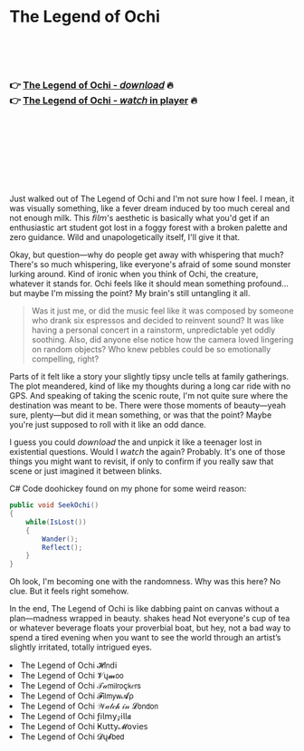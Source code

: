 <h1>The Legend of Ochi</h1>

<br><br><br>

<h3>👉 <a href="https://Johns-terspotefnons1974.github.io/qqykamuymd/">The Legend of Ochi - 𝘥𝘰𝘸𝘯𝘭𝘰𝘢𝘥</a> 🔥<br>
👉 <a href="https://Johns-terspotefnons1974.github.io/qqykamuymd/">The Legend of Ochi - 𝘸𝘢𝘵𝘤𝘩 in player</a> 🔥
</h3>



<br><br><br><br><br><br><br>


Just walked out of The Legend of Ochi and I'm not sure how I feel. I mean, it was visually something, like a fever dream induced by too much cereal and not enough milk. This 𝘧𝘪𝘭𝘮's aesthetic is basically what you'd get if an enthusiastic art student got lost in a foggy forest with a broken palette and zero guidance. Wild and unapologetically itself, I'll give it that.

Okay, but question—why do people get away with whispering that much? There's so much whispering, like everyone's afraid of some sound monster lurking around. Kind of ironic when you think of Ochi, the creature, whatever it stands for. Ochi feels like it should mean something profound... but maybe I'm missing the point? My brain's still untangling it all. 

> Was it just me, or did the music feel like it was composed by someone who drank six espressos and decided to reinvent sound? It was like having a personal concert in a rainstorm, unpredictable yet oddly soothing. Also, did anyone else notice how the camera loved lingering on random objects? Who knew pebbles could be so emotionally compelling, right?

Parts of it felt like a story your slightly tipsy uncle tells at family gatherings. The plot meandered, kind of like my thoughts during a long car ride with no GPS. And speaking of taking the scenic route, I'm not quite sure where the destination was meant to be. There were those moments of beauty—yeah sure, plenty—but did it mean something, or was that the point? Maybe you're just supposed to roll with it like an odd dance.

I guess you could 𝘥𝘰𝘸𝘯𝘭𝘰𝘢𝘥 the   and unpick it like a teenager lost in existential questions. Would I 𝘸𝘢𝘵𝘤𝘩 the   again? Probably. It's one of those things you might want to revisit, if only to confirm if you really saw that scene or just imagined it between blinks.

C# Code doohickey found on my phone for some weird reason:

```csharp
public void SeekOchi()
{
    while(IsLost())
    {
        Wander();
        Reflect();
    }
}
```

Oh look, I'm becoming one with the randomness. Why was this here? No clue. But it feels right somehow.

In the end, The Legend of Ochi is like dabbing paint on canvas without a plan—madness wrapped in beauty. shakes head Not everyone's cup of tea or whatever beverage floats your proverbial boat, but hey, not a bad way to spend a tired evening when you want to see the world through an artist’s slightly irritated, totally intrigued eyes.

<li>The Legend of Ochi 𝓗𝗂𝗇ԁ𝗂</li>
<li>The Legend of Ochi 𝓥ų𝓶𝗈𝗈</li>
<li>The Legend of Ochi 𝒯𝒶𝗆𝗂𝗅𝗋𝗈ç𝗄𝑒𝗋𝗌</li>
<li>The Legend of Ochi 𝓕𝗂𝗅𝗆𝗒𝗐𝓐ρ</li>
<li>The Legend of Ochi 𝒲𝒶𝓉𝒸𝒽 𝒾𝓃 𝓛𝗈𝗇𝖽𝗈𝗇</li>
<li>The Legend of Ochi ƒ𝗂𝗅𝗆𝗒𝓏𝗂𝗅𝗅𝖆</li>
<li>The Legend of Ochi Ҝ𝗎𝗍𝗍𝗒𝓜𝗈ν𝗂𝖾𝗌</li>
<li>The Legend of Ochi 𝓓ų𝓫𝖻𝖾𝖽</li>
